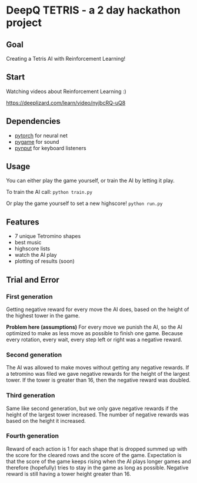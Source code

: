 # DeepQ TETRIS - a 2 day hackathon project

## Goal
Creating a Tetris AI with Reinforcement Learning!

## Start
Watching videos about Reinforcement Learning :)

https://deeplizard.com/learn/video/nyjbcRQ-uQ8

## Dependencies

- [pytorch](https://pytorch.org/docs/stable/) for neural net
- [pygame](https://www.pygame.org/news) for sound
- [pynput](https://pypi.org/project/pynput/) for keyboard listeners


## Usage

You can either play the game yourself, or train the AI by letting it play.

To train the AI call:
`python train.py`

Or play the game yourself to set a new highscore!
`python run.py`


## Features

- 7 unique Tetromino shapes
- best music
- highscore lists
- watch the AI play
- plotting of results (soon)



## Trial and Error

### First generation
Getting negative reward for every move the AI does, based on the height of the highest tower in the game.

**Problem here (assumptions)**
For every move we punish the AI, so the AI optimized to make as less move as possible to finish one game. Because every rotation, every wait, every step left or right was a negative reward.


### Second generation
The AI was allowed to make moves without getting any negative rewards. If a tetromino was filed we gave negative rewards for the height of the largest tower. If the tower is greater than 16, then the negative reward was doubled.


### Third generation
Same like second generation, but we only gave negative rewards if the height of the largest tower increased. The number of negative rewards was based on the height it increased.


### Fourth generation
Reward of each action is 1 for each shape that is dropped summed up with the score for the cleared rows and the score of the game. Expectation is that the score of the game keeps rising when the AI plays longer games and therefore (hopefully) tries to stay in the game as long as possible. Negative reward is still having a tower height greater than 16.

